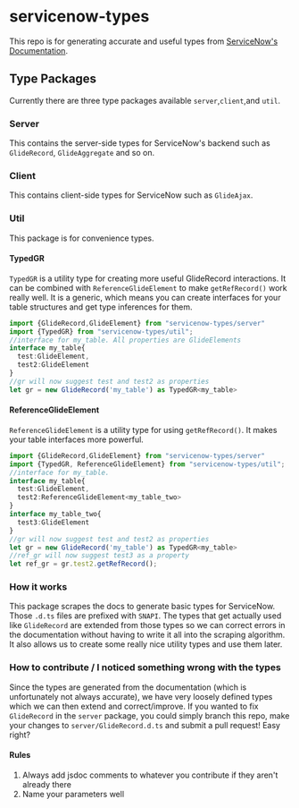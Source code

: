 # servicenow-types

This repo is for generating accurate and useful types from [ServiceNow's Documentation](https://developer.servicenow.com/app.do#!/api_doc?v=newyork&type=server&id=no-namespace).

## Type Packages

Currently there are three type packages available `server`,`client`,and `util`.

### Server

This contains the server-side types for ServiceNow's backend such as `GlideRecord`, `GlideAggregate` and so on.

### Client

This contains client-side types for ServiceNow such as `GlideAjax`.

### Util

This package is for convenience types.

#### TypedGR

`TypedGR` is a utility type for creating more useful GlideRecord interactions. It can be combined with `ReferenceGlideElement` to make `getRefRecord()` work really well. It is a generic, which means you can create interfaces for your table structures and get type inferences for them.

```typescript
import {GlideRecord,GlideElement} from "servicenow-types/server"
import {TypedGR} from "servicenow-types/util";
//interface for my_table. All properties are GlideElements
interface my_table{
  test:GlideElement,
  test2:GlideElement
}
//gr will now suggest test and test2 as properties
let gr = new GlideRecord('my_table') as TypedGR<my_table>
```

#### ReferenceGlideElement

`ReferenceGlideElement` is a utility type for using `getRefRecord()`. It makes your table interfaces more powerful.

```typescript
import {GlideRecord,GlideElement} from "servicenow-types/server"
import {TypedGR, ReferenceGlideElement} from "servicenow-types/util";
//interface for my_table.
interface my_table{
  test:GlideElement,
  test2:ReferenceGlideElement<my_table_two>
}
interface my_table_two{
  test3:GlideElement
}
//gr will now suggest test and test2 as properties
let gr = new GlideRecord('my_table') as TypedGR<my_table>
//ref_gr will now suggest test3 as a property
let ref_gr = gr.test2.getRefRecord();
```

### How it works

This package scrapes the docs to generate basic types for ServiceNow. Those `.d.ts` files are prefixed with `SNAPI`. The types that get actually used like `GlideRecord` are extended from those types so we can correct errors in the documentation without having to write it all into the scraping algorithm. It also allows us to create some really nice utility types and use them later.

### How to contribute / I noticed something wrong with the types

Since the types are generated from the documentation (which is unfortunately not always accurate), we have very loosely defined types which we can then extend and correct/improve. If you wanted to fix `GlideRecord` in the `server` package, you could simply branch this repo, make your changes to `server/GlideRecord.d.ts` and submit a pull request! Easy right?

#### Rules

1. Always add jsdoc comments to whatever you contribute if they aren't already there
2. Name your parameters well
